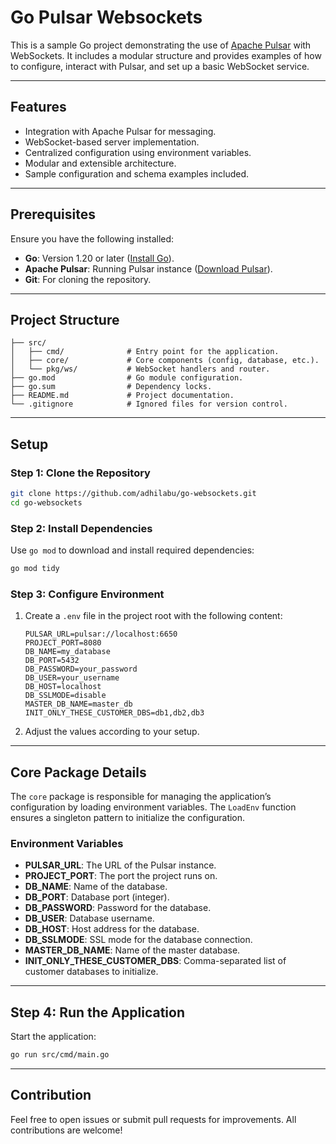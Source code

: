 # Go Pulsar Websockets

This is a sample Go project demonstrating the use of [Apache Pulsar](https://pulsar.apache.org/) with WebSockets. It includes a modular structure and provides examples of how to configure, interact with Pulsar, and set up a basic WebSocket service.

---

## Features

- Integration with Apache Pulsar for messaging.
- WebSocket-based server implementation.
- Centralized configuration using environment variables.
- Modular and extensible architecture.
- Sample configuration and schema examples included.

---

## Prerequisites

Ensure you have the following installed:

- **Go**: Version 1.20 or later ([Install Go](https://golang.org/doc/install)).
- **Apache Pulsar**: Running Pulsar instance ([Download Pulsar](https://pulsar.apache.org/download)).
- **Git**: For cloning the repository.

---

## Project Structure

```plaintext
├── src/
│   ├── cmd/              # Entry point for the application.
│   ├── core/             # Core components (config, database, etc.).
│   └── pkg/ws/           # WebSocket handlers and router.
├── go.mod                # Go module configuration.
├── go.sum                # Dependency locks.
├── README.md             # Project documentation.
└── .gitignore            # Ignored files for version control.
```

---

## Setup

### Step 1: Clone the Repository

```bash
git clone https://github.com/adhilabu/go-websockets.git
cd go-websockets
```

### Step 2: Install Dependencies

Use `go mod` to download and install required dependencies:

```bash
go mod tidy
```

### Step 3: Configure Environment

1. Create a `.env` file in the project root with the following content:

    ```env
    PULSAR_URL=pulsar://localhost:6650
    PROJECT_PORT=8080
    DB_NAME=my_database
    DB_PORT=5432
    DB_PASSWORD=your_password
    DB_USER=your_username
    DB_HOST=localhost
    DB_SSLMODE=disable
    MASTER_DB_NAME=master_db
    INIT_ONLY_THESE_CUSTOMER_DBS=db1,db2,db3
    ```

2. Adjust the values according to your setup.

---

## Core Package Details

The `core` package is responsible for managing the application’s configuration by loading environment variables. The `LoadEnv` function ensures a singleton pattern to initialize the configuration.

### Environment Variables

- **PULSAR_URL**: The URL of the Pulsar instance.
- **PROJECT_PORT**: The port the project runs on.
- **DB_NAME**: Name of the database.
- **DB_PORT**: Database port (integer).
- **DB_PASSWORD**: Password for the database.
- **DB_USER**: Database username.
- **DB_HOST**: Host address for the database.
- **DB_SSLMODE**: SSL mode for the database connection.
- **MASTER_DB_NAME**: Name of the master database.
- **INIT_ONLY_THESE_CUSTOMER_DBS**: Comma-separated list of customer databases to initialize.
---

## Step 4: Run the Application

Start the application:

```bash
go run src/cmd/main.go
```

---

## Contribution

Feel free to open issues or submit pull requests for improvements. All contributions are welcome!
